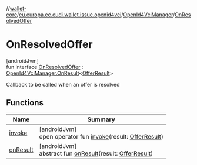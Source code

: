 //[wallet-core](../../../../index.md)/[eu.europa.ec.eudi.wallet.issue.openid4vci](../../index.md)/[OpenId4VciManager](../index.md)/[OnResolvedOffer](index.md)

# OnResolvedOffer

[androidJvm]\
fun interface [OnResolvedOffer](index.md) : [OpenId4VciManager.OnResult](../-on-result/index.md)&lt;[OfferResult](../../-offer-result/index.md)&gt; 

Callback to be called when an offer is resolved

## Functions

| Name | Summary |
|---|---|
| [invoke](index.md#368840040%2FFunctions%2F1615067946) | [androidJvm]<br>open operator fun [invoke](index.md#368840040%2FFunctions%2F1615067946)(result: [OfferResult](../../-offer-result/index.md)) |
| [onResult](index.md#1215986764%2FFunctions%2F1615067946) | [androidJvm]<br>abstract fun [onResult](index.md#1215986764%2FFunctions%2F1615067946)(result: [OfferResult](../../-offer-result/index.md)) |
